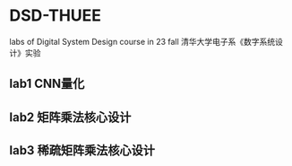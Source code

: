 # DSD-THUEE
labs of Digital System Design course in 23 fall
清华大学电子系《数字系统设计》实验

## lab1 CNN量化

## lab2 矩阵乘法核心设计

## lab3 稀疏矩阵乘法核心设计